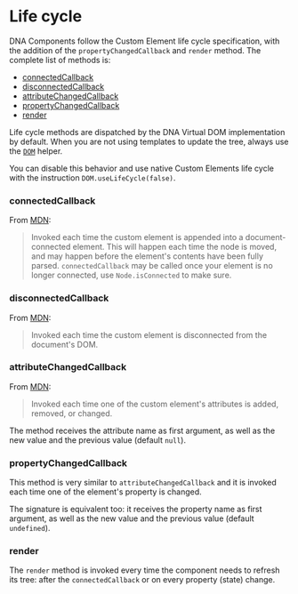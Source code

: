 # Life cycle

DNA Components follow the Custom Element life cycle specification, with the addition of the `propertyChangedCallback` and `render` method. The complete list of methods is:
* [connectedCallback](#connectedcallback)
* [disconnectedCallback](#disconnectedcallback)
* [attributeChangedCallback](#attributechangedcallback)
* [propertyChangedCallback](#propertychangedcallback)
* [render](#render)

Life cycle methods are dispatched by the DNA Virtual DOM implementation by default. When you are not using templates to update the tree, always use the [`DOM`](./render-a-component#manipulating-the-dom) helper.

<aside class="tip">

You can disable this behavior and use native Custom Elements life cycle with the instruction `DOM.useLifeCycle(false)`.

</aside>


### connectedCallback

From [MDN](https://developer.mozilla.org/en-US/docs/Web/Web_Components/Using_custom_elements#Using_the_lifecycle_callbacks):
> Invoked each time the custom element is appended into a document-connected element. This will happen each time the node is moved, and may happen before the element's contents have been fully parsed. `connectedCallback` may be called once your element is no longer connected, use `Node.isConnected` to make sure.

### disconnectedCallback

From [MDN](https://developer.mozilla.org/en-US/docs/Web/Web_Components/Using_custom_elements#Using_the_lifecycle_callbacks):
> Invoked each time the custom element is disconnected from the document's DOM.

### attributeChangedCallback

From [MDN](https://developer.mozilla.org/en-US/docs/Web/Web_Components/Using_custom_elements#Using_the_lifecycle_callbacks):
> Invoked each time one of the custom element's attributes is added, removed, or changed.

The method receives the attribute name as first argument, as well as the new value and the previous value (default `null`).

### propertyChangedCallback

This method is very similar to `attributeChangedCallback` and it is invoked each time one of the element's property is changed.

The signature is equivalent too: it receives the property name as first argument, as well as the new value and the previous value (default `undefined`).

### render

The `render` method is invoked every time the component needs to refresh its tree: after the `connectedCallback` or on every property (state) change.
